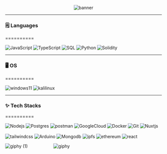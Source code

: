 <p align="center">
  <img src="https://github-production-user-asset-6210df.s3.amazonaws.com/103961592/252750951-5563e07f-766c-4f07-81cd-d9ca47079a39.gif" alt="banner">
</p>

-----
### 🗒️ Languages
==========

![JavaScript](https://img.shields.io/badge/-JavaScript-000?&logo=JavaScript)
![TypeScript](https://img.shields.io/badge/-TypeScript-000?&logo=TypeScript)
![SQL](https://img.shields.io/badge/-SQL-000?&logo=postgresql)
![Python](https://img.shields.io/badge/-Python-000?&logo=Python)
![Solidity](https://img.shields.io/badge/-Solidity-000?&logo=solidity)

-----
### 🖥️ OS
==========

![windows11](https://img.shields.io/badge/-Windows-000?&logo=windows11)
![kalilinux](https://img.shields.io/badge/-Kalilinux-000?&logo=kalilinux)

-----
### ✨ Tech Stacks
==========

![Nodejs](https://img.shields.io/badge/-Nodejs-000?&logo=node.js)
![Postgres](https://img.shields.io/badge/-Postgresql-000?&logo=postgresql)
![postman](https://img.shields.io/badge/-Postman-000?&logo=postman)
![GoogleCloud](https://img.shields.io/badge/-GCP-000?&logo=googlecloud)
![Docker](https://img.shields.io/badge/-Docker-000?&logo=Docker)
![Git](https://img.shields.io/badge/-Git-000?&logo=git)
![Nuxtjs](https://img.shields.io/badge/-Nuxtjs-000?&logo=Nuxt.js)
<br>
<br>
![tailwindcss](https://img.shields.io/badge/-tailwindcss-000?&logo=tailwindcss)
![Arduino](https://img.shields.io/badge/-Arduino-000?&logo=arduino)
![Mongodb](https://img.shields.io/badge/-Mongodb-000?&logo=mongodb)
![ipfs](https://img.shields.io/badge/-Ipfs-000?&logo=ipfs)
![ethereum](https://img.shields.io/badge/-Ethereum-000?&logo=ethereum)
![react](https://img.shields.io/badge/-React-000?&logo=react)

![giphy (1)](https://github.com/iamkorun/iamkorun/assets/103961592/8e172e9f-42c0-4e4c-b253-465c0d01574a)
&nbsp; &nbsp; &nbsp; &nbsp; &nbsp; &nbsp; &nbsp; &nbsp; &nbsp; &nbsp;
![giphy](https://github.com/iamkorun/iamkorun/assets/103961592/248c7017-26ce-4754-9928-252425ef6814)


